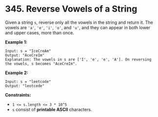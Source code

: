 # 345. Reverse Vowels of a String
Given a string `s`, reverse only all the vowels in the string and return it. The vowels are `'a'`, `'e'`, `'i'`, `'o'`, and `'u'`, and they can appear in both lower and upper cases, more than once.

**Example 1:**
```
Input: s = "IceCreAm"
Output: "AceCreIm"
Explanation: The vowels in s are ['I', 'e', 'e', 'A']. On reversing the vowels, s becomes "AceCreIm".
```

**Example 2:**
```
Input: s = "leetcode"
Output: "leotcede"
```

**Constraints:**
- `1 <= s.length <= 3 * 10^5`
- `s` consist of **printable ASCII** characters.